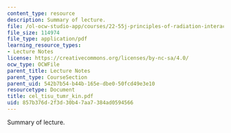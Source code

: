 ```yaml
---
content_type: resource
description: Summary of lecture.
file: /ol-ocw-studio-app/courses/22-55j-principles-of-radiation-interactions-fall-2004/857b376d2f3d30b47aa7384ad0594566_cel_tisu_tumr_kin.pdf
file_size: 114974
file_type: application/pdf
learning_resource_types:
- Lecture Notes
license: https://creativecommons.org/licenses/by-nc-sa/4.0/
ocw_type: OCWFile
parent_title: Lecture Notes
parent_type: CourseSection
parent_uid: 542b7b54-b44b-165e-dbe0-50fcd49e3e10
resourcetype: Document
title: cel_tisu_tumr_kin.pdf
uid: 857b376d-2f3d-30b4-7aa7-384ad0594566
---
```

Summary of lecture.